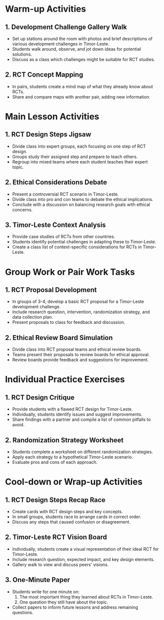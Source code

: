 # Warm-up Activities

## 1. Development Challenge Gallery Walk

- Set up stations around the room with photos and brief descriptions of various development challenges in Timor-Leste.
- Students walk around, observe, and jot down ideas for potential solutions.
- Discuss as a class which challenges might be suitable for RCT studies.

## 2. RCT Concept Mapping

- In pairs, students create a mind map of what they already know about RCTs.
- Share and compare maps with another pair, adding new information.

# Main Lesson Activities

## 1. RCT Design Steps Jigsaw

- Divide class into expert groups, each focusing on one step of RCT design.
- Groups study their assigned step and prepare to teach others.
- Regroup into mixed teams where each student teaches their expert topic.

## 2. Ethical Considerations Debate

- Present a controversial RCT scenario in Timor-Leste.
- Divide class into pro and con teams to debate the ethical implications.
- Conclude with a discussion on balancing research goals with ethical concerns.

## 3. Timor-Leste Context Analysis

- Provide case studies of RCTs from other countries.
- Students identify potential challenges in adapting these to Timor-Leste.
- Create a class list of context-specific considerations for RCTs in Timor-Leste.

# Group Work or Pair Work Tasks

## 1. RCT Proposal Development

- In groups of 3-4, develop a basic RCT proposal for a Timor-Leste development challenge.
- Include research question, intervention, randomization strategy, and data collection plan.
- Present proposals to class for feedback and discussion.

## 2. Ethical Review Board Simulation

- Divide class into RCT proposal teams and ethical review boards.
- Teams present their proposals to review boards for ethical approval.
- Review boards provide feedback and suggestions for improvement.

# Individual Practice Exercises

## 1. RCT Design Critique

- Provide students with a flawed RCT design for Timor-Leste.
- Individually, students identify issues and suggest improvements.
- Share findings with a partner and compile a list of common pitfalls to avoid.

## 2. Randomization Strategy Worksheet

- Students complete a worksheet on different randomization strategies.
- Apply each strategy to a hypothetical Timor-Leste scenario.
- Evaluate pros and cons of each approach.

# Cool-down or Wrap-up Activities

## 1. RCT Design Steps Recap Race

- Create cards with RCT design steps and key concepts.
- In small groups, students race to arrange cards in correct order.
- Discuss any steps that caused confusion or disagreement.

## 2. Timor-Leste RCT Vision Board

- Individually, students create a visual representation of their ideal RCT for Timor-Leste.
- Include research question, expected impact, and key design elements.
- Gallery walk to view and discuss peers' visions.

## 3. One-Minute Paper

- Students write for one minute on:
  1. The most important thing they learned about RCTs in Timor-Leste.
  2. One question they still have about the topic.
- Collect papers to inform future lessons and address remaining questions.